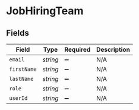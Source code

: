 # JobHiringTeam


## Fields

| Field              | Type               | Required           | Description        |
| ------------------ | ------------------ | ------------------ | ------------------ |
| `email`            | *string*           | :heavy_minus_sign: | N/A                |
| `firstName`        | *string*           | :heavy_minus_sign: | N/A                |
| `lastName`         | *string*           | :heavy_minus_sign: | N/A                |
| `role`             | *string*           | :heavy_minus_sign: | N/A                |
| `userId`           | *string*           | :heavy_minus_sign: | N/A                |